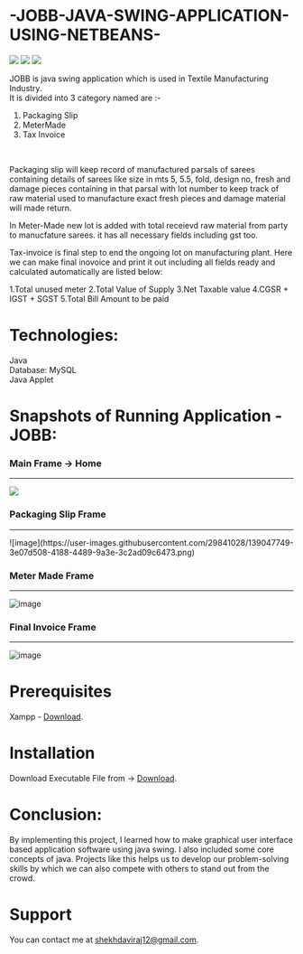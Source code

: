 # -JOBB-JAVA-SWING-APPLICATION-USING-NETBEANS-

<img src="https://forthebadge.com/images/badges/built-with-love.svg" /> <img src="https://forthebadge.com/images/badges/made-with-java.svg" />
<img src="https://forthebadge.com/images/badges/works-on-my-machine.svg" /><br>

JOBB is java swing application which is used in Textile Manufacturing Industry.
<br>It is divided into 3 category named are :- <br>
1. Packaging Slip <br>
2. MeterMade<br>
3. Tax Invoice 
<br>

Packaging slip will keep record of manufactured parsals of sarees containing details of sarees like size in mts 5, 5.5, fold, design no, fresh and damage pieces containing in that parsal with lot number to keep track of raw material used to manufacture exact fresh pieces and damage material will made return.<br>

In Meter-Made new lot is added with total receievd raw material from party to manucfature sarees. it has all necessary fields including gst too.<br>

Tax-invoice is final step to end the ongoing lot on manufacturing plant. Here we can make final inovoice and print it out including all fields ready and calculated automatically are listed below:<br>

1.Total unused meter 
2.Total Value of Supply
3.Net Taxable value
4.CGSR + IGST + SGST 
5.Total Bill Amount to be paid<br>

# Technologies:

Java<br>
Database: MySQL<br>
Java Applet<br>

# Snapshots of Running Application - JOBB:

<h3> Main Frame -> Home </h3><hr>
<img src="https://user-images.githubusercontent.com/29841028/139048495-2c7125ab-e21b-4e19-a942-2a91efb1989d.png"/>
<h3> Packaging Slip Frame </h3><hr>
![image](https://user-images.githubusercontent.com/29841028/139047749-3e07d508-4188-4489-9a3e-3c2ad09c6473.png)

<h3> Meter Made Frame </h3><hr>

![image](https://user-images.githubusercontent.com/29841028/139048760-4ed95914-3ab3-4e84-87df-707782dcc960.png)

<h3> Final Invoice Frame </h3><hr>

![image](https://user-images.githubusercontent.com/29841028/139048572-317c934c-645d-4170-8877-2e7c8359720c.png)





# Prerequisites
Xampp - [Download](https://www.apachefriends.org/download.html).

# Installation
Download Executable File from -> [Download](https://github.com/shekhdaviraj/-JOBB-JAVA-SWING-APPLICATION-USING-NETBEANS-/tree/master/jobb_software/dist).

# Conclusion:
By implementing this project, I learned how to make graphical user interface based application software using java swing. I also included some core concepts of java. Projects like this helps us to develop our problem-solving skills by which we can also compete with others to stand out from the crowd.

# Support
You can contact me at shekhdaviraj12@gmail.com.



